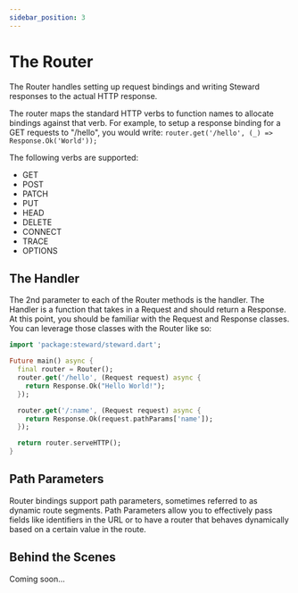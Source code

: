 ```yaml
---
sidebar_position: 3
---
```


# The Router

The Router handles setting up request bindings and writing Steward responses to the actual HTTP response.

The router maps the standard HTTP verbs to function names to allocate bindings against that verb. For example, to setup a response binding for a GET requests to "/hello", you would write: `router.get('/hello', (_) => Response.Ok('World'));`

The following verbs are supported:
- GET
- POST
- PATCH
- PUT
- HEAD
- DELETE
- CONNECT
- TRACE
- OPTIONS

## The Handler

The 2nd parameter to each of the Router methods is the handler. The Handler is a function that takes in a Request and should return a Response. At this point, you should be familiar with the Request and Response classes. You can leverage those classes with the Router like so:

```dart
import 'package:steward/steward.dart';

Future main() async {
  final router = Router();
  router.get('/hello', (Request request) async {
    return Response.Ok("Hello World!");
  });

  router.get('/:name', (Request request) async {
    return Response.Ok(request.pathParams['name']);
  });

  return router.serveHTTP();
}
```

## Path Parameters

Router bindings support path parameters, sometimes referred to as dynamic route segments. Path Parameters allow you to effectively pass fields like identifiers in the URL or to have a router that behaves dynamically based on a certain value in the route. 

## Behind the Scenes

Coming soon...